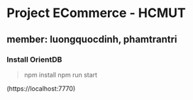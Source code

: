 # Project ECommerce - HCMUT

## member: luongquocdinh,  phamtrantri

### Install OrientDB

> npm install
> npm run start

(https://localhost:7770)
